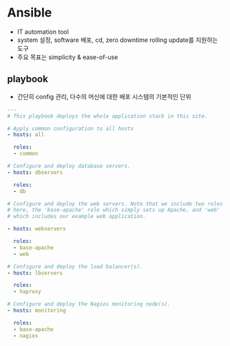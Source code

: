 # Ansible
- IT automation tool
- system 설정, software 배포, cd, zero downtime rolling update를 지원하는 도구
- 주요 목표는 simplicity & ease-of-use
## playbook
- 간단히 config 관리, 다수의 머신에 대한 배포 시스템의 기본적인 단위
```yaml
---
# This playbook deploys the whole application stack in this site.

# Apply common configuration to all hosts
- hosts: all

  roles:
  - common

# Configure and deploy database servers.
- hosts: dbservers

  roles:
  - db

# Configure and deploy the web servers. Note that we include two roles
# here, the 'base-apache' role which simply sets up Apache, and 'web'
# which includes our example web application.

- hosts: webservers

  roles:
  - base-apache
  - web

# Configure and deploy the load balancer(s).
- hosts: lbservers

  roles:
  - haproxy

# Configure and deploy the Nagios monitoring node(s).
- hosts: monitoring

  roles:
  - base-apache
  - nagios
```